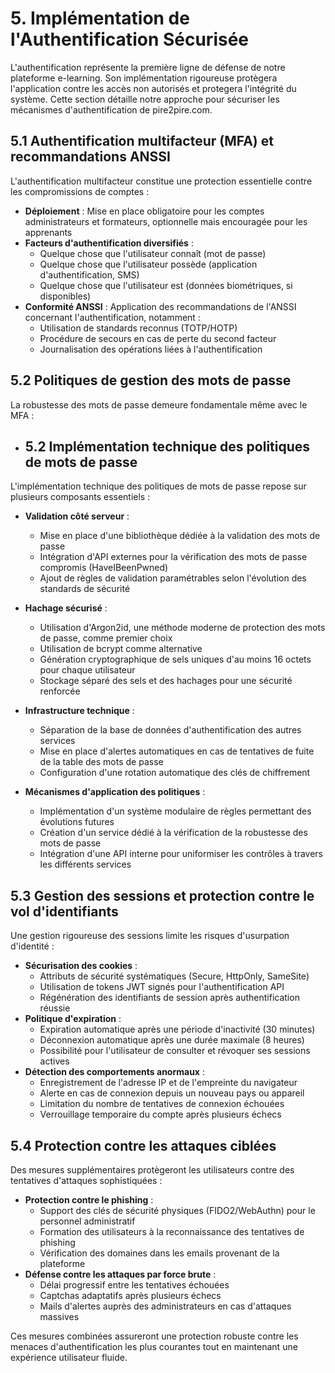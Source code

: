# 5. Implémentation de l'Authentification Sécurisée

L'authentification représente la première ligne de défense de notre plateforme e-learning. Son implémentation rigoureuse protègera l'application contre les accès non autorisés et protegera l'intégrité du système. Cette section détaille notre approche pour sécuriser les mécanismes d'authentification de pire2pire.com.

## 5.1 Authentification multifacteur (MFA) et recommandations ANSSI

L'authentification multifacteur constitue une protection essentielle contre les compromissions de comptes :

- **Déploiement** : Mise en place obligatoire pour les comptes administrateurs et formateurs, optionnelle mais encouragée pour les apprenants
- **Facteurs d'authentification diversifiés** :
  - Quelque chose que l'utilisateur connaît (mot de passe)
  - Quelque chose que l'utilisateur possède (application d'authentification, SMS)
  - Quelque chose que l'utilisateur est (données biométriques, si disponibles)
- **Conformité ANSSI** : Application des recommandations de l'ANSSI concernant l'authentification, notamment :
  - Utilisation de standards reconnus (TOTP/HOTP)
  - Procédure de secours en cas de perte du second facteur
  - Journalisation des opérations liées à l'authentification

## 5.2 Politiques de gestion des mots de passe

La robustesse des mots de passe demeure fondamentale même avec le MFA :

- ## 5.2 Implémentation technique des politiques de mots de passe

L'implémentation technique des politiques de mots de passe repose sur plusieurs composants essentiels :

- **Validation côté serveur** :
  - Mise en place d'une bibliothèque dédiée à la validation des mots de passe
  - Intégration d'API externes pour la vérification des mots de passe compromis (HaveIBeenPwned)
  - Ajout de règles de validation paramétrables selon l'évolution des standards de sécurité

- **Hachage sécurisé** :
  - Utilisation d'Argon2id, une méthode moderne de protection des mots de passe, comme premier choix
  - Utilisation de bcrypt comme alternative
  - Génération cryptographique de sels uniques d'au moins 16 octets pour chaque utilisateur
  - Stockage séparé des sels et des hachages pour une sécurité renforcée

- **Infrastructure technique** :
  - Séparation de la base de données d'authentification des autres services
  - Mise en place d'alertes automatiques en cas de tentatives de fuite de la table des mots de passe
  - Configuration d'une rotation automatique des clés de chiffrement

- **Mécanismes d'application des politiques** :
  - Implémentation d'un système modulaire de règles permettant des évolutions futures
  - Création d'un service dédié à la vérification de la robustesse des mots de passe
  - Intégration d'une API interne pour uniformiser les contrôles à travers les différents services

## 5.3 Gestion des sessions et protection contre le vol d'identifiants

Une gestion rigoureuse des sessions limite les risques d'usurpation d'identité :

- **Sécurisation des cookies** :
  - Attributs de sécurité systématiques (Secure, HttpOnly, SameSite)
  - Utilisation de tokens JWT signés pour l'authentification API
  - Régénération des identifiants de session après authentification réussie
- **Politique d'expiration** :
  - Expiration automatique après une période d'inactivité (30 minutes)
  - Déconnexion automatique après une durée maximale (8 heures)
  - Possibilité pour l'utilisateur de consulter et révoquer ses sessions actives
- **Détection des comportements anormaux** :
  - Enregistrement de l'adresse IP et de l'empreinte du navigateur
  - Alerte en cas de connexion depuis un nouveau pays ou appareil
  - Limitation du nombre de tentatives de connexion échouées
  - Verrouillage temporaire du compte après plusieurs échecs

## 5.4 Protection contre les attaques ciblées

Des mesures supplémentaires protègeront les utilisateurs contre des tentatives d'attaques sophistiquées :

- **Protection contre le phishing** :
  - Support des clés de sécurité physiques (FIDO2/WebAuthn) pour le personnel administratif
  - Formation des utilisateurs à la reconnaissance des tentatives de phishing
  - Vérification des domaines dans les emails provenant de la plateforme
- **Défense contre les attaques par force brute** :
  - Délai progressif entre les tentatives échouées
  - Captchas adaptatifs après plusieurs échecs
  - Mails d'alertes  auprès des administrateurs en cas d'attaques massives

Ces mesures combinées assureront une protection robuste contre les menaces d'authentification les plus courantes tout en maintenant une expérience utilisateur fluide.
